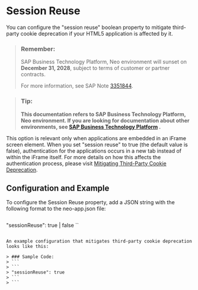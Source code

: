 <!-- loiob6cd0ceae2b040fc96df3773eb8b156b -->

# Session Reuse

You can configure the "session reuse" boolean property to mitigate third-party cookie deprecation if your HTML5 application is affected by it.

> ### Remember:  
> SAP Business Technology Platform, Neo environment will sunset on **December 31, 2028**, subject to terms of customer or partner contracts.
> 
> For more information, see SAP Note [3351844](https://me.sap.com/notes/3351844).

> ### Tip:  
> **This documentation refers to SAP Business Technology Platform, Neo environment. If you are looking for documentation about other environments, see [SAP Business Technology Platform](https://help.sap.com/docs/btp/sap-business-technology-platform/sap-business-technology-platform?version=Cloud) .**

This option is relevant only when applications are embedded in an iFrame screen element. When you set "session reuse" to true \(the default value is false\), authentication for the applications occurs in a new tab instead of within the iFrame itself. For more details on how this affects the authentication process, please visit [Mitigating Third-Party Cookie Deprecation](https://help.sap.com/docs/btp/sap-btp-neo-environment/mitigating-third-party-cookie-deprecation).



<a name="loiob6cd0ceae2b040fc96df3773eb8b156b__section_ryx_xkn_jfc"/>

## Configuration and Example

To configure the Session Reuse property, add a JSON string with the following format to the neo-app.json file:

```
```
"sessionReuse": true | false
``
```

An example configuration that mitigates third-party cookie deprecation looks like this:

> ### Sample Code:  
> ```
> ```
> "sessionReuse": true
> ```
> ```

